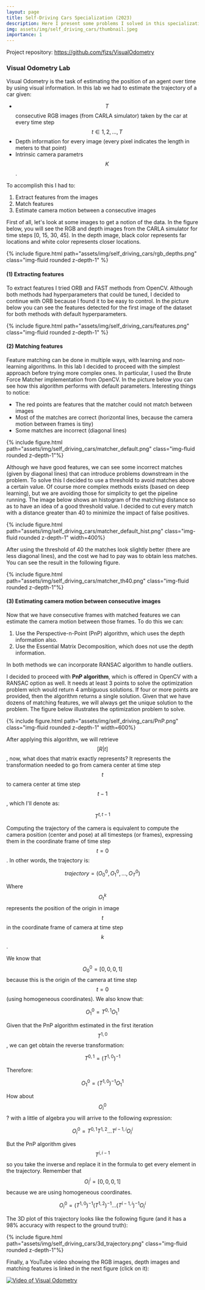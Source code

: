 ```yaml
---
layout: page
title: Self-Driving Cars Specialization (2023)
description: Here I present some problems I solved in this specialization from Coursera
img: assets/img/self_driving_cars/thumbnail.jpeg
importance: 1
---
```


Project repository: <https://github.com/fjzs/VisualOdometry>

### **Visual Odometry Lab**
Visual Odometry is the task of estimating the position of an agent over time by using visual information. In this
lab we had to estimate the trajectory of a car given:
* $$T$$ consecutive RGB images (from CARLA simulator) taken by the car at every time step $$t\in{1,2,...,T}$$
* Depth information for every image (every pixel indicates the length in meters to that point)
* Intrinsic camera parametrs $$K$$.

To accomplish this I had to:
1. Extract features from the images
2. Match features
3. Estimate camera motion between a consecutive images

First of all, let's look at some images to get a notion of the data. In the figure below, you will see the RGB and depth images from the CARLA simulator for time steps [0, 15, 30, 45]. In the depth image, black color represents far locations and white color represents closer locations.
<div class="row"><div class="col-sm mt-3 mt-md-0 text-center">
    {% include figure.html path="assets/img/self_driving_cars/rgb_depths.png" class="img-fluid rounded z-depth-1" %}
</div></div>

#### (1) Extracting features
To extract features I tried ORB and FAST methods from OpenCV. Although both methods had hyperparameters that could be tuned, I decided to continue with ORB because I found it to be easy to control. In the picture below you can see the features detected for the first image of the dataset for both methods with default hyperparameters.
<div class="row"><div class="col-sm mt-3 mt-md-0">
    {% include figure.html path="assets/img/self_driving_cars/features.png" class="img-fluid rounded z-depth-1" %}
</div></div>

#### (2) Matching features
Feature matching can be done in multiple ways, with learning and non-learning algorithms. In this lab I decided to proceed with the simplest approach before trying more complex ones. In particular, I used the Brute Force Matcher implementation from OpenCV. In the picture below you can see how this algorithm performs with default parameters. Interesting things to notice:
* The red points are features that the matcher could not match between images
* Most of the matches are correct (horizontal lines, because the camera motion between frames is tiny)
* Some matches are incorrect (diagonal lines)

<div class="row"><div class="col-sm mt-3 mt-md-0">
    {% include figure.html path="assets/img/self_driving_cars/matcher_default.png" class="img-fluid rounded z-depth-1"%}
</div></div>

Although we have good features, we can see some incorrect matches (given by diagonal lines) that can introduce problems downstream in the problem. To solve this I decided to use a threshold to avoid matches above a certain value. Of course more complex methods exists (based on deep learning), but we are avoiding those for simplicity to get the pipeline running. The image below shows an histogram of the matching distance so as to have an idea of a good threshold value. I decided to cut every match with a distance greater than 40 to minimize the impact of false positives.

<div class="row"><div class="col-sm mt-3 mt-md-0 text-center">
    {% include figure.html path="assets/img/self_driving_cars/matcher_default_hist.png" class="img-fluid rounded z-depth-1" width=400%}
</div></div>

After using the threshold of 40 the matches look slightly better (there are less diagonal lines), and the cost we had to pay was to obtain less matches. You can see the result in the following figure.

<div class="row"><div class="col-sm mt-3 mt-md-0 text-center">
    {% include figure.html path="assets/img/self_driving_cars/matcher_th40.png" class="img-fluid rounded z-depth-1"%}
</div></div>

#### (3) Estimating camera motion between consecutive images
Now that we have consecutive frames with matched features we can estimate the camera motion between those frames. To do this we can:
1. Use the Perspective-n-Point (PnP) algorithm, which uses the depth information also.
2. Use the Essential Matrix Decomposition, which does not use the depth information.

In both methods we can incorporate RANSAC algorithm to handle outliers.

I decided to proceed with **PnP algorithm**, which is offered in OpenCV with a RANSAC option as well. It needs at least 3 points to solve the optimization problem wich would return 4 ambiguous solutions. If four or more points are provided, then the algorithm returns a single solution. Given that we have dozens of matching features, we will always get the unique solution to the problem. The figure below illustrates the optimization problem to solve.
<div class="row"><div class="col-sm mt-3 mt-md-0 text-center">
    {% include figure.html path="assets/img/self_driving_cars/PnP.png" class="img-fluid rounded z-depth-1" width=600%}
</div></div>

After applying this algorithm, we will retrieve $$[R|t]$$, now, what does that matrix exactly represents?
It represents the transformation needed to go from camera center at time step $$t$$ to camera center at time step $$t-1$$, which I'll denote as:

$$T^{t, t-1}$$

Computing the trajectory of the camera is equivalent to compute the camera position (center and pose) at all timesteps (or frames), expressing them in the coordinate frame of time step $$t=0$$. In other words, the trajectory is:

$$trajectory=(O_0^0, O_1^0,...,O_T^0)$$

Where $$O_t^k$$ represents the position of the origin in image $$t$$ in the coordinate frame of camera at time step $$k$$.

We know that $$O_0^0=[0,0,0,1]$$ because this is the origin of the camera at time step $$t=0$$ (using homogeneous coordinates). We also know that:

$$O_1^0=T^{0,1}O_1^1$$

Given that the PnP algorithm estimated in the first iteration $$T^{1,0}$$, we can get obtain the reverse transformation:

$$T^{0,1}=(T^{1,0})^{-1}$$

Therefore:

$$O_1^0 =(T^{1,0})^{-1}O_1^1$$

How about $$O^0_i$$? with a little of algebra you will arrive to the following expression:

$$O_i^0 = T^{0,1}T^{1,2}...T^{i-1,i}O_i^i$$

But the PnP algorithm gives $$T^{i,i-1}$$ so you take the inverse and replace it in the formula to get every element in the trajectory. Remember that $$O_i^i=[0,0,0,1]$$ because we are using homogeneous coordinates.

$$O_i^0 = (T^{1,0})^{-1}(T^{1,2})^{-1}...(T^{i-1,i})^{-1}O_i^i$$

The 3D plot of this trajectory looks like the following figure (and it has a 98% accuracy with respect to the ground truth):
<div class="row"><div class="col-sm mt-3 mt-md-0 text-center">
    {% include figure.html path="assets/img/self_driving_cars/3d_trajectory.png" class="img-fluid rounded z-depth-1"%}
</div></div>

Finally, a YouTube video showing the RGB images, depth images and matching features is linked in the next figure (click on it):

[![Video of Visual Odometry](https://img.youtube.com/vi/F2JM57lX4nk/0.jpg)](https://www.youtube.com/watch?v=F2JM57lX4nk)
